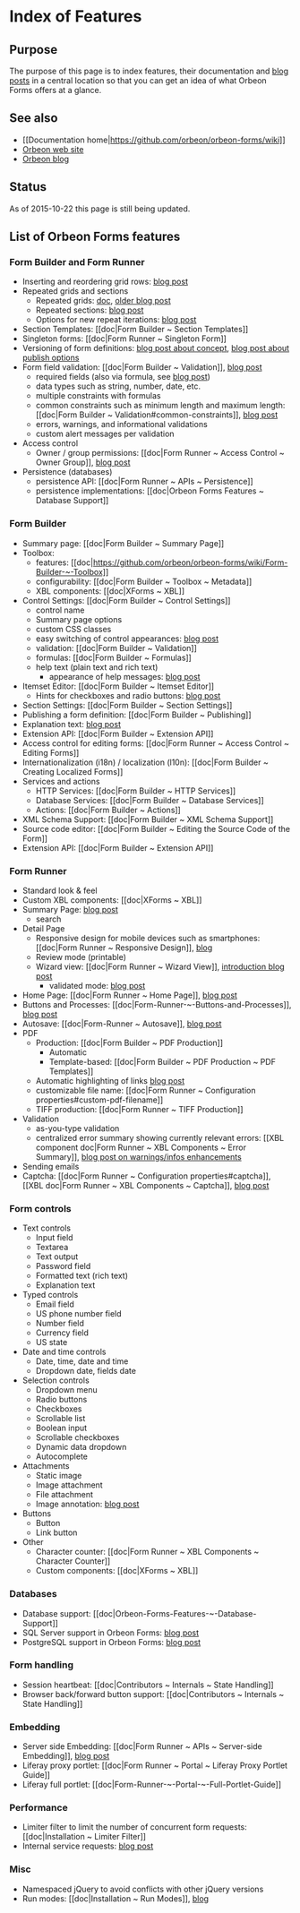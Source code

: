 # Index of Features

<!-- toc -->

## Purpose

The purpose of this page is to index features, their documentation and [blog posts](http://blog.orbeon.com/) in a central location so that you can get an idea of what Orbeon Forms offers at a glance.

## See also

- [[Documentation home|https://github.com/orbeon/orbeon-forms/wiki]]
- [Orbeon web site](http://www.orbeon.com/)
- [Orbeon blog](http://blog.orbeon.com/)

## Status

As of 2015-10-22 this page is still being updated.

## List of Orbeon Forms features

### Form Builder and Form Runner

- Inserting and reordering grid rows: [blog post](http://blog.orbeon.com/2013/11/inserting-and-reordering-grid-rows.html)
- Repeated grids and sections
    - Repeated grids: [doc](form-builder/repeated-grids.html), [older blog post](http://blog.orbeon.com/2012/04/support-for-repeats-lands-in-form.html)
    - Repeated sections: [blog post](http://blog.orbeon.com/2014/01/repeated-sections.html)
    - Options for new repeat iterations: [blog post](http://blog.orbeon.com/2015/10/repeated-grids-and-sections-just-got.html)
- Section Templates: [[doc|Form Builder ~ Section Templates]]
- Singleton forms: [[doc|Form Runner ~ Singleton Form]]
- Versioning of form definitions: [blog post about concept](http://blog.orbeon.com/2014/02/form-versioning.html), [blog post about publish options](http://blog.orbeon.com/2015/01/choosing-best-versioning-option-when.html)
- Form field validation: [[doc|Form Builder ~ Validation]], [blog post](http://blog.orbeon.com/2013/07/enhanced-validation-in-form-builder-and.html)
    - required fields (also via formula, see [blog post](http://blog.orbeon.com/2014/09/control-required-values-with-formulas.html))
    - data types such as string, number, date, etc.
    - multiple constraints with formulas
    - common constraints such as minimum length and maximum length: [[doc|Form Builder ~ Validation#common-constraints]], [blog post](http://blog.orbeon.com/2015/07/how-common-constraints-work.html)
    - errors, warnings, and informational validations
    - custom alert messages per validation
- Access control
    - Owner / group permissions: [[doc|Form Runner ~ Access Control ~ Owner Group]], [blog post](http://blog.orbeon.com/2013/09/ownergroup-based-permissions-aka-see.html)
- Persistence (databases)
    - persistence API: [[doc|Form Runner ~ APIs ~ Persistence]]
    - persistence implementations: [[doc|Orbeon Forms Features ~ Database Support]]

### Form Builder

- Summary page: [[doc|Form Builder ~ Summary Page]]
- Toolbox:
    - features: [[doc|https://github.com/orbeon/orbeon-forms/wiki/Form-Builder-~-Toolbox]]
    - configurability: [[doc|Form Builder ~ Toolbox ~ Metadata]]
    - XBL components: [[doc|XForms ~ XBL]]
- Control Settings: [[doc|Form Builder ~ Control Settings]]
    - control name
    - Summary page options
    - custom CSS classes
    - easy switching of control appearances: [blog post](http://blog.orbeon.com/2015/06/how-new-form-builder-appearance.html)
    - validation: [[doc|Form Builder ~ Validation]]
    - formulas: [[doc|Form Builder ~ Formulas]]
    - help text (plain text and rich text)
        - appearance of help messages: [blog post](http://blog.orbeon.com/2014/01/improving-how-we-show-help-messages.html)
- Itemset Editor: [[doc|Form Builder ~ Itemset Editor]]
    - Hints for checkboxes and radio buttons: [blog post](http://blog.orbeon.com/2014/02/hints-for-checkboxes-and-radio-buttons.html)
- Section Settings: [[doc|Form Builder ~ Section Settings]]
- Publishing a form definition: [[doc|Form Builder ~ Publishing]]
- Explanation text: [blog post](http://blog.orbeon.com/2015/04/adding-explanatory-text-to-your-forms.html)
- Extension API: [[doc|Form Builder ~ Extension API]]
- Access control for editing forms: [[doc|Form Runner ~ Access Control ~ Editing Forms]]
- Internationalization (i18n) / localization (l10n): [[doc|Form Builder ~ Creating Localized Forms]]
- Services and actions
    - HTTP Services: [[doc|Form Builder ~ HTTP Services]]
    - Database Services: [[doc|Form Builder ~ Database Services]]
    - Actions: [[doc|Form Builder ~ Actions]]
- XML Schema Support: [[doc|Form Builder ~ XML Schema Support]]
- Source code editor: [[doc|Form Builder ~ Editing the Source Code of the Form]]
- Extension API: [[doc|Form Builder ~ Extension API]]

### Form Runner

- Standard look & feel
- Custom XBL components: [[doc|XForms ~ XBL]]
- Summary Page: [blog post](http://blog.orbeon.com/2014/06/the-form-builder-summary-page-and-form.html)
    - search
- Detail Page
    - Responsive design for mobile devices such as smartphones: [[doc|Form Runner ~ Responsive Design]], [blog](http://blog.orbeon.com/2015/08/responsive-design.html)
    - Review mode (printable)
    - Wizard view: [[doc|Form Runner ~ Wizard View]], [introduction blog post](http://blog.orbeon.com/2012/12/form-runner-wizard-view.html)
        - validated mode: [blog post](http://blog.orbeon.com/2015/03/new-wizard-validated-mode.html)
- Home Page: [[doc|Form Runner ~ Home Page]], [blog post](http://blog.orbeon.com/2014/06/the-form-builder-summary-page-and-form.html)
- Buttons and Processes: [[doc|Form-Runner-~-Buttons-and-Processes]], [blog post](http://blog.orbeon.com/2013/04/more-powerful-buttons.html)
- Autosave: [[doc|Form-Runner ~ Autosave]], [blog post](http://blog.orbeon.com/2013/10/autosave.html)
- PDF
    - Production: [[doc|Form Builder ~ PDF Production]]
        - Automatic
        - Template-based: [[doc|Form Builder ~ PDF Production ~ PDF Templates]]
    - Automatic highlighting of links [blog post](http://blog.orbeon.com/2015/04/automatic-web-links-in-pdf-files.html)
    - customizable file name: [[doc|Form Runner ~ Configuration properties#custom-pdf-filename]]
    - TIFF production: [[doc|Form Runner ~ TIFF Production]]
- Validation
    - as-you-type validation
    - centralized error summary showing currently relevant errors: [[XBL component doc|Form Runner ~ XBL Components ~ Error Summary]], [blog post on warnings/infos enhancements](http://blog.orbeon.com/2013/07/enhanced-validation-in-form-builder-and.html)
- Sending emails
- Captcha: [[doc|Form Runner ~ Configuration properties#captcha]], [[XBL doc|Form Runner ~ XBL Components ~ Captcha]], [blog post](http://blog.orbeon.com/2011/12/stop-spammer-by-adding-captcha-to-your.html)

### Form controls

- Text controls
    - Input field
    - Textarea
    - Text output
    - Password field
    - Formatted text (rich text)
    - Explanation text
- Typed controls
    - Email field
    - US phone number field
    - Number field
    - Currency field
    - US state
- Date and time controls
    - Date, time, date and time
    - Dropdown date, fields date
- Selection controls
    - Dropdown menu
    - Radio buttons
    - Checkboxes
    - Scrollable list
    - Boolean input
    - Scrollable checkboxes
    - Dynamic data dropdown
    - Autocomplete
- Attachments
    - Static image
    - Image attachment
    - File attachment
    - Image annotation: [blog post](http://blog.orbeon.com/2013/08/new-image-annotation-control.html)
- Buttons
    - Button
    - Link button
- Other
    - Character counter: [[doc|Form Runner ~ XBL Components ~ Character Counter]]
    - Custom components: [[doc|XForms ~ XBL]]

### Databases

- Database support: [[doc|Orbeon-Forms-Features-~-Database-Support]]
- SQL Server support in Orbeon Forms: [blog post](http://blog.orbeon.com/2014/05/sql-server-support-in-orbeon-forms.html)
- PostgreSQL support in Orbeon Forms: [blog post](http://blog.orbeon.com/2014/12/postgresql-support-in-orbeon-forms.html)

### Form handling

- Session heartbeat: [[doc|Contributors ~ Internals ~ State Handling]]
- Browser back/forward button support: [[doc|Contributors ~ Internals ~ State Handling]]

### Embedding

- Server side Embedding: [[doc|Form Runner ~ APIs ~ Server-side Embedding]], [blog post](http://blog.orbeon.com/2014/09/embedding-support-in-orbeon-forms-47.html)
- Liferay proxy portlet: [[doc|Form Runner ~ Portal ~ Liferay Proxy Portlet Guide]]
- Liferay full portlet: [[doc|Form-Runner-~-Portal-~-Full-Portlet-Guide]]

### Performance

- Limiter filter to limit the number of concurrent form requests: [[doc|Installation ~ Limiter Filter]]
- Internal service requests: [blog post](http://blog.orbeon.com/2015/01/saying-goodbye-to-internal-http.html)

### Misc

- Namespaced jQuery to avoid conflicts with other jQuery versions
- Run modes: [[doc|Installation ~ Run Modes]], [blog](http://blog.orbeon.com/2012/05/run-modes.html)

